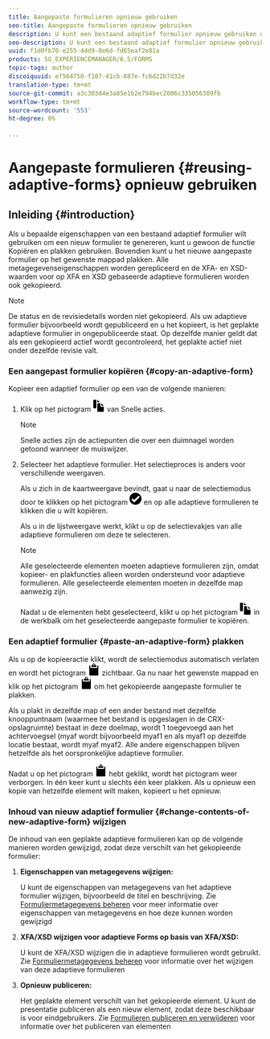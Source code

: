 ```yaml
---
title: Aangepaste formulieren opnieuw gebruiken
seo-title: Aangepaste formulieren opnieuw gebruiken
description: U kunt een bestaand adaptief formulier opnieuw gebruiken om nieuwe adaptieve formulieren te maken.
seo-description: U kunt een bestaand adaptief formulier opnieuw gebruiken om nieuwe adaptieve formulieren te maken.
uuid: f1d0fb70-e255-4dd9-8e6d-fd65eaf2e81a
products: SG_EXPERIENCEMANAGER/6.5/FORMS
topic-tags: author
discoiquuid: ef564750-f107-41cb-887e-fc6d22b7d32e
translation-type: tm+mt
source-git-commit: a3c303d4e3a85e1b2e794bec2006c335056309fb
workflow-type: tm+mt
source-wordcount: '553'
ht-degree: 0%

---
```



# Aangepaste formulieren {#reusing-adaptive-forms} opnieuw gebruiken

## Inleiding {#introduction}

Als u bepaalde eigenschappen van een bestaand adaptief formulier wilt gebruiken om een nieuw formulier te genereren, kunt u gewoon de functie Kopiëren en plakken gebruiken. Bovendien kunt u het nieuwe aangepaste formulier op het gewenste mappad plakken. Alle metagegevenseigenschappen worden gerepliceerd en de XFA- en XSD-waarden voor op XFA en XSD gebaseerde adaptieve formulieren worden ook gekopieerd.

>[!NOTE]
>
>De status en de revisiedetails worden niet gekopieerd. Als uw adaptieve formulier bijvoorbeeld wordt gepubliceerd en u het kopieert, is het geplakte adaptieve formulier in ongepubliceerde staat. Op dezelfde manier geldt dat als een gekopieerd actief wordt gecontroleerd, het geplakte actief niet onder dezelfde revisie valt.

### Een aangepast formulier kopiëren {#copy-an-adaptive-form}

Kopieer een adaptief formulier op een van de volgende manieren:

1. Klik op het pictogram ![aem6forms_copy](assets/aem6forms_copy.png) van Snelle acties.

   >[!NOTE]
   >
   >Snelle acties zijn de actiepunten die over een duimnagel worden getoond wanneer de muiswijzer.

1. Selecteer het adaptieve formulier. Het selectieproces is anders voor verschillende weergaven.

   Als u zich in de kaartweergave bevindt, gaat u naar de selectiemodus door te klikken op het pictogram ![aem6forms_check-circle](assets/aem6forms_check-circle.png) en op alle adaptieve formulieren te klikken die u wilt kopiëren.

   Als u in de lijstweergave werkt, klikt u op de selectievakjes van alle adaptieve formulieren om deze te selecteren.

   >[!NOTE]
   >
   >Alle geselecteerde elementen moeten adaptieve formulieren zijn, omdat kopieer- en plakfuncties alleen worden ondersteund voor adaptieve formulieren. Alle geselecteerde elementen moeten in dezelfde map aanwezig zijn.

   Nadat u de elementen hebt geselecteerd, klikt u op het pictogram ![aem6forms_copy](assets/aem6forms_copy.png) in de werkbalk om het geselecteerde aangepaste formulier te kopiëren.

### Een adaptief formulier {#paste-an-adaptive-form} plakken

Als u op de kopieeractie klikt, wordt de selectiemodus automatisch verlaten en wordt het pictogram ![aem6forms_paste](assets/aem6forms_paste.png) zichtbaar. Ga nu naar het gewenste mappad en klik op het pictogram ![aem6forms_paste](assets/aem6forms_paste.png) om het gekopieerde aangepaste formulier te plakken.

Als u plakt in dezelfde map of een ander bestand met dezelfde knooppuntnaam (waarmee het bestand is opgeslagen in de CRX-opslagruimte) bestaat in deze doelmap, wordt 1 toegevoegd aan het achtervoegsel (myaf wordt bijvoorbeeld myaf1 en als myaf1 op dezelfde locatie bestaat, wordt myaf myaf2. Alle andere eigenschappen blijven hetzelfde als het oorspronkelijke adaptieve formulier.

Nadat u op het pictogram ![aem6forms_paste](assets/aem6forms_paste.png) hebt geklikt, wordt het pictogram weer verborgen. In één keer kunt u slechts één keer plakken. Als u opnieuw een kopie van hetzelfde element wilt maken, kopieert u het opnieuw.

### Inhoud van nieuw adaptief formulier {#change-contents-of-new-adaptive-form} wijzigen

De inhoud van een geplakte adaptieve formulieren kan op de volgende manieren worden gewijzigd, zodat deze verschilt van het gekopieerde formulier:

1. **Eigenschappen van metagegevens wijzigen:**

   U kunt de eigenschappen van metagegevens van het adaptieve formulier wijzigen, bijvoorbeeld de titel en beschrijving. Zie [Formuliermetagegevens beheren](/help/forms/using/manage-form-metadata.md) voor meer informatie over eigenschappen van metagegevens en hoe deze kunnen worden gewijzigd

1. **XFA/XSD wijzigen voor adaptieve Forms op basis van XFA/XSD:**

   U kunt de XFA/XSD wijzigen die in adaptieve formulieren wordt gebruikt. Zie [Formuliermetagegevens beheren](/help/forms/using/manage-form-metadata.md) voor informatie over het wijzigen van deze adaptieve formulieren

1. **Opnieuw publiceren:**

   Het geplakte element verschilt van het gekopieerde element. U kunt de presentatie publiceren als een nieuw element, zodat deze beschikbaar is voor eindgebruikers. Zie [Formulieren publiceren en verwijderen](/help/forms/using/publishing-unpublishing-forms.md) voor informatie over het publiceren van elementen

